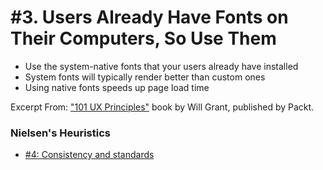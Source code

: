 # #3. Users Already Have Fonts on Their Computers, So Use Them
-  Use the system-native fonts that your users already have installed
-  System fonts will typically render better than custom ones
-  Using native fonts speeds up page load time

Excerpt From: ["101 UX Principles"](https://www.packtpub.com/web-development/101-ux-principles) book by Will Grant, published by Packt.

### Nielsen's Heuristics
- [#4: Consistency and standards](https://github.com/fullcircle23/fullcircle23.github.io/blob/master/2020/ui-ux/ui-ux-principles-and-best-practices.md#4-consistency-and-standards)
